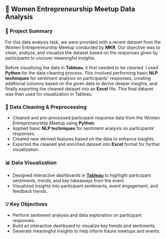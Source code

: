 <h2>💼 Women Entrepreneurship Meetup Data Analysis</h2>

<h3>📌 Project Summary</h3>
<p>
For this data analysis task, we were provided with a recent dataset from the Women Entrepreneurship Meetup conducted by <b>MKR</b>. 
Our objective was to clean, analyze, and visualize the dataset based on the responses given by participants to uncover meaningful insights.
</p>
<p>
Before visualizing the data in <b>Tableau</b>, it first needed to be cleaned. I used <b>Python</b> for the data cleaning process. This involved performing basic <b>NLP techniques</b> for sentiment analysis on participants' responses, creating additional columns based on the given data to derive deeper insights, and finally exporting the cleaned dataset into an <b>Excel</b> file. This final dataset was then used for visualization in Tableau.
</p>

<h3>🧹 Data Cleaning & Preprocessing</h3>
<ul>
  <li>Cleaned and pre-processed participant response data from the Women Entrepreneurship Meetup using <b>Python</b>.</li>
  <li>Applied basic <b>NLP techniques</b> for sentiment analysis on participants' responses.</li>
  <li>Created new derived features based on the data to enhance insights.</li>
  <li>Exported the cleaned and enriched dataset into <b>Excel</b> format for further visualization.</li>
</ul>

<h3>📊 Data Visualization</h3>
<ul>
  <li>Designed interactive dashboards in <b><a href="https://public.tableau.com/views/Womens_Entreprenuers_Meetup/MainDashboard?:language=en-US&:sid=&:redirect=auth&:display_count=n&:origin=viz_share_link" target="_blank">Tableau</a></b> to highlight participant sentiments, trends, and key takeaways from the event.</li>
  <li>Visualized insights into participant sentiments, event engagement, and feedback trends.</li>
</ul>


<h3>💡 Key Objectives</h3>
<ul>
  <li>Perform sentiment analysis and data exploration on participant responses.</li>
  <li>Build an interactive dashboard to visualize key trends and sentiments.</li>
  <li>Generate meaningful insights to help inform future meetups and events.</li>
</ul>
